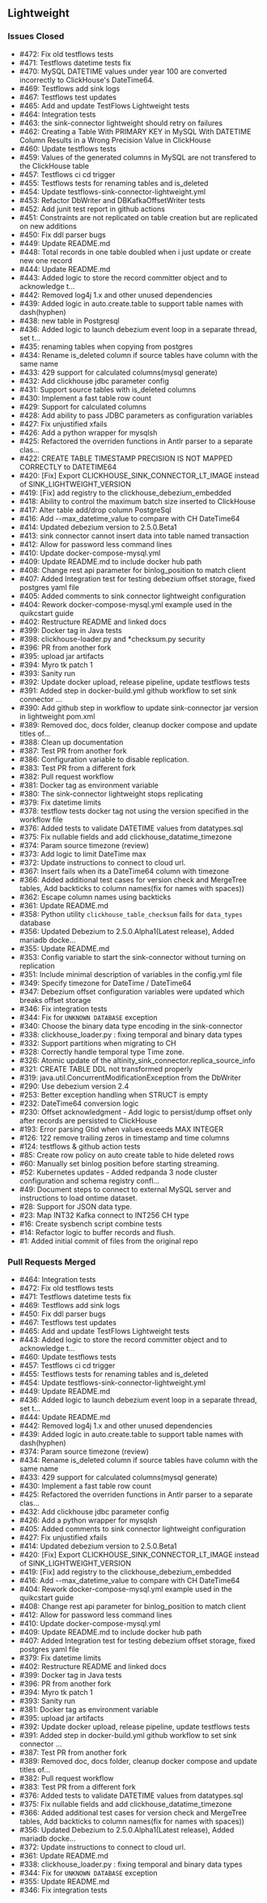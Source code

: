 ## Lightweight


### Issues Closed
- #472: Fix old testflows tests
- #471: Testflows datetime tests fix
- #470: MySQL DATETIME values under year 100 are converted incorrectly to ClickHouse's DateTime64.
- #469: Testflows add sink logs
- #467: Testflows test updates
- #465: Add and update TestFlows Lightweight tests
- #464: Integration tests
- #463: the sink-connector lightweight should retry on failures
- #462: Creating a Table With PRIMARY KEY in MySQL With DATETIME Column Results in a Wrong Precision Value in ClickHouse
- #460: Update testflows tests
- #459: Values of the generated columns in MySQL are not transfered to the ClickHouse table
- #457: Testflows ci cd trigger
- #455: Testflows tests for renaming tables and is_deleted
- #454: Update testflows-sink-connector-lightweight.yml
- #453: Refactor DbWriter and DBKafkaOffsetWriter tests
- #452: Add junit test report in github actions
- #451: Constraints are not replicated on table creation but are replicated on new additions
- #450: Fix ddl parser bugs
- #449: Update README.md
- #448: Total records in one table doubled when i just update or create new one record
- #444: Update README.md
- #443: Added logic to store the record committer object and to acknowledge t…
- #442: Removed log4j 1.x and other unused dependencies
- #439: Added logic in auto.create.table to support table names with dash(hyphen)
- #438: new table in Postgresql
- #436: Added logic to launch debezium event loop in a separate thread, set t…
- #435: renaming tables when copying from postgres
- #434: Rename is_deleted column if source tables have column with the same name
- #433: 429 support for calculated columns(mysql generate)
- #432: Add clickhouse jdbc parameter config
- #431: Support source tables with is_deleted columns
- #430: Implement a fast table row count
- #429: Support for calculated columns
- #428: Add ability to pass JDBC parameters as configuration variables 
- #427: Fix unjustified xfails
- #426: Add a python wrapper for mysqlsh
- #425: Refactored the overriden functions in Antlr parser to a separate clas…
- #422: CREATE TABLE TIMESTAMP PRECISION IS NOT MAPPED CORRECTLY to DATETIME64
- #420: [Fix] Export CLICKHOUSE_SINK_CONNECTOR_LT_IMAGE instead of SINK_LIGHTWEIGHT_VERSION
- #419: [Fix] add registry to the clickhouse_debezium_embedded
- #418: Ability to control the maximum batch size inserted to ClickHouse
- #417: Alter table add/drop column PostgreSql
- #416: Add --max_datetime_value to compare with CH DateTime64
- #414: Updated debezium version to 2.5.0.Beta1
- #413: sink connector cannot insert data into table named transaction
- #412: Allow for password less command lines
- #410: Update docker-compose-mysql.yml
- #409: Update README.md to include docker hub path
- #408: Change rest api parameter for binlog_position to match client
- #407: Added Integration test for testing debezium offset storage, fixed postgres yaml file
- #405: Added comments to sink connector lightweight configuration
- #404: Rework docker-compose-mysql.yml example used in the quikcstart guide
- #402: Restructure README and linked docs
- #399: Docker tag in Java tests
- #398: clickhouse-loader.py and  *checksum.py security
- #396: PR from another fork
- #395: upload jar artifacts
- #394: Myro tk patch 1
- #393: Sanity run
- #392: Update docker upload, release pipeline, update testflows tests
- #391: Added step in docker-build.yml github workflow to set sink connector …
- #390: Add github step in workflow to update sink-connector jar version in lightweight pom.xml
- #389: Removed doc, docs folder, cleanup docker compose and update titles of…
- #388: Clean up documentation
- #387: Test PR from another fork
- #386: Configuration variable to disable replication.
- #383: Test PR from a different fork
- #382: Pull request workflow
- #381: Docker tag as environment variable
- #380: The sink-connector lightweight stops replicating 
- #379: Fix datetime limits
- #378: testflow tests docker tag not using the version specified in the workflow file
- #376: Added tests to validate DATETIME values from datatypes.sql
- #375: Fix nullable fields and add clickhouse_datatime_timezone
- #374: Param source timezone (review)
- #373: Add logic to limit DateTime max
- #372: Update instructions to connect to cloud url.
- #367: Insert fails when its a DateTime64 column with timezone
- #366: Added additional test cases for version check and MergeTree tables, Add backticks to column names(fix for names with spaces))
- #362: Escape column names using backticks
- #361: Update README.md
- #358: Python utility `clickhouse_table_checksum` fails for `data_types` database
- #356: Updated Debezium to 2.5.0.Alpha1(Latest release), Added mariadb docke…
- #355: Update README.md
- #353: Config variable to start the sink-connector without turning on replication
- #351: Include minimal description of variables in the config.yml file
- #349: Specify timezone for DateTime / DateTime64 
- #347: Debezium offset configuration variables were updated which breaks offset storage
- #346: Fix integration tests
- #344: Fix for `UNKNOWN DATABASE` exception
- #340: Choose the binary data type encoding in the sink-connector
- #338: clickhouse_loader.py : fixing temporal and binary data types
- #332: Support partitions when migrating to CH
- #328: Correctly handle temporal type Time zone.
- #326: Atomic update of the altinity_sink_connector.replica_source_info
- #321: CREATE TABLE DDL not transformed properly
- #319: java.util.ConcurrentModificationException from the DbWriter
- #290: Use debezium version 2.4
- #253: Better exception handling when STRUCT is empty
- #232: DateTime64 conversion logic
- #230: Offset acknowledgment - Add logic to persist/dump offset only after records are persisted to ClickHouse
- #193: Error parsing Gtid when values exceeds MAX INTEGER
- #126: 122 remove trailing zeros in timestamp and time columns
- #124: testflows & github action tests
- #85: Create row policy on auto create table to hide deleted rows
- #60: Manually set  binlog position before starting streaming.
- #52: Kubernetes updates - Added redpanda 3 node cluster configuration and schema registry confl…
- #49: Document steps to connect to external MySQL server and instructions to load ontime dataset.
- #28: Support for JSON data type.
- #23: Map INT32 Kafka connect to INT256 CH type
- #16: Create sysbench script combine tests
- #14: Refactor logic to buffer records and flush.
- #1: Added initial commit of files from the original repo

### Pull Requests Merged
- #464: Integration tests
- #472: Fix old testflows tests
- #471: Testflows datetime tests fix
- #469: Testflows add sink logs
- #450: Fix ddl parser bugs
- #467: Testflows test updates
- #465: Add and update TestFlows Lightweight tests
- #443: Added logic to store the record committer object and to acknowledge t…
- #460: Update testflows tests
- #457: Testflows ci cd trigger
- #455: Testflows tests for renaming tables and is_deleted
- #454: Update testflows-sink-connector-lightweight.yml
- #449: Update README.md
- #436: Added logic to launch debezium event loop in a separate thread, set t…
- #444: Update README.md
- #442: Removed log4j 1.x and other unused dependencies
- #439: Added logic in auto.create.table to support table names with dash(hyphen)
- #374: Param source timezone (review)
- #434: Rename is_deleted column if source tables have column with the same name
- #433: 429 support for calculated columns(mysql generate)
- #430: Implement a fast table row count
- #425: Refactored the overriden functions in Antlr parser to a separate clas…
- #432: Add clickhouse jdbc parameter config
- #426: Add a python wrapper for mysqlsh
- #405: Added comments to sink connector lightweight configuration
- #427: Fix unjustified xfails
- #414: Updated debezium version to 2.5.0.Beta1
- #420: [Fix] Export CLICKHOUSE_SINK_CONNECTOR_LT_IMAGE instead of SINK_LIGHTWEIGHT_VERSION
- #419: [Fix] add registry to the clickhouse_debezium_embedded
- #416: Add --max_datetime_value to compare with CH DateTime64
- #404: Rework docker-compose-mysql.yml example used in the quikcstart guide
- #408: Change rest api parameter for binlog_position to match client
- #412: Allow for password less command lines
- #410: Update docker-compose-mysql.yml
- #409: Update README.md to include docker hub path
- #407: Added Integration test for testing debezium offset storage, fixed postgres yaml file
- #379: Fix datetime limits
- #402: Restructure README and linked docs
- #399: Docker tag in Java tests
- #396: PR from another fork
- #394: Myro tk patch 1
- #393: Sanity run
- #381: Docker tag as environment variable
- #395: upload jar artifacts
- #392: Update docker upload, release pipeline, update testflows tests
- #391: Added step in docker-build.yml github workflow to set sink connector …
- #387: Test PR from another fork
- #389: Removed doc, docs folder, cleanup docker compose and update titles of…
- #382: Pull request workflow
- #383: Test PR from a different fork
- #376: Added tests to validate DATETIME values from datatypes.sql
- #375: Fix nullable fields and add clickhouse_datatime_timezone
- #366: Added additional test cases for version check and MergeTree tables, Add backticks to column names(fix for names with spaces))
- #356: Updated Debezium to 2.5.0.Alpha1(Latest release), Added mariadb docke…
- #372: Update instructions to connect to cloud url.
- #361: Update README.md
- #338: clickhouse_loader.py : fixing temporal and binary data types
- #344: Fix for `UNKNOWN DATABASE` exception
- #355: Update README.md
- #346: Fix integration tests

